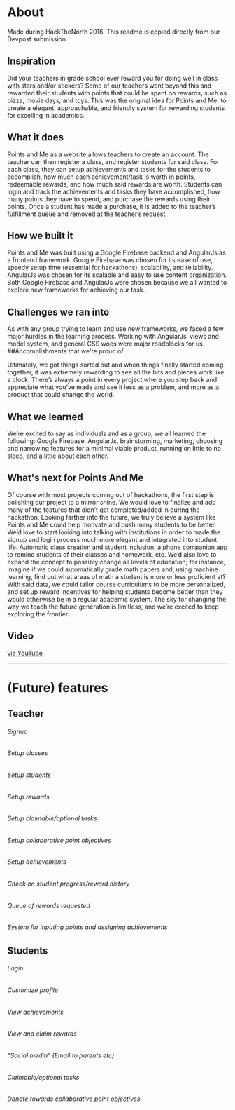 # About 
Made during HackTheNorth 2016. This readme is copied directly from our Devpost submission.
## Inspiration

Did your teachers in grade school ever reward you for doing well in class with stars and/or stickers? Some of our teachers went beyond this and rewarded their students with points that could be spent on rewards, such as pizza, movie days, and toys. This was the original idea for Points and Me; to create a elegant, approachable, and friendly system for rewarding students for excelling in academics.

## What it does

Points and Me as a website allows teachers to create an account. The teacher can then register a class, and register students for said class. For each class, they can setup achievements and tasks for the students to accomplish, how much each achievement/task is worth in points, redeemable rewards, and how much said rewards are worth. Students can login and track the achievements and tasks they have accomplished, how many points they have to spend, and purchase the rewards using their points. Once a student has made a purchase, it is added to the teacher’s fulfillment queue and removed at the teacher’s request.

## How we built it

Points and Me was built using a Google Firebase backend and AngularJs as a frontend framework. Google Firebase was chosen for its ease of use, speedy setup time (essential for hackathons), scalability, and reliability. AngularJs was chosen for its scalable and easy to use content organization. Both Google Firebase and AngularJs were chosen because we all wanted to explore new frameworks for achieving our task.

## Challenges we ran into

As with any group trying to learn and use new frameworks, we faced a few major hurdles in the learning process. Working with AngularJs’ views and model system, and general CSS woes were major roadblocks for us.
##Accomplishments that we're proud of

Ultimately, we got things sorted out and when things finally started coming together, it was extremely rewarding to see all the bits and pieces work like a clock. There’s always a point in every project where you step back and appreciate what you’ve made and see it less as a problem, and more as a product that could change the world.

## What we learned

We’re excited to say as individuals and as a group, we all learned the following: Google Firebase, AngularJs, brainstorming, marketing, choosing and narrowing features for a minimal viable product, running on little to no sleep, and a little about each other.

## What's next for Points And Me

Of course with most projects coming out of hackathons, the first step is polishing our project to a mirror shine. We would love to finalize and add many of the features that didn’t get completed/added in during the hackathon. Looking farther into the future, we truly believe a system like Points and Me could help motivate and push many students to be better. We’d love to start looking into talking with institutions in order to made the signup and login process much more elegant and integrated into student life. Automatic class creation and student inclusion, a phone companion app to remind students of their classes and homework, etc. We’d also love to expand the concept to possibly change all levels of education; for instance, imagine if we could automatically grade math papers and, using machine learning, find out what areas of math a student is more or less proficient at? With said data, we could tailor course curriculums to be more personalized, and set up reward incentives for helping students become better than they would otherwise be in a regular academic system. The sky for changing the way we teach the future generation is limitless, and we’re excited to keep exploring the frontier.

## Video
[via YouTube](https://www.youtube.com/watch?v=GKdssCS954c)

___


# (Future) features

## Teacher
###### Signup
###### Setup classes
###### Setup students
###### Setup rewards
###### Setup claimable/optional tasks
###### Setup collaborative point objectives
###### Setup achievements
###### Check on student progress/reward history
###### Queue of rewards requested
###### System for inputing points and assigning achievements

## Students
###### Login
###### Customize profile
###### View achievements
###### View and claim rewards
###### "Social media" (Email to parents etc)
###### Claimable/optional tasks
###### Donate towards collaborative point objectives
